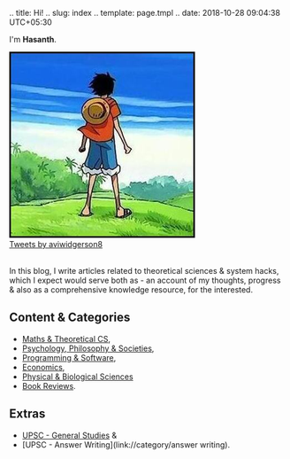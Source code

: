 .. title: Hi!
.. slug: index
.. template: page.tmpl
.. date: 2018-10-28 09:04:38 UTC+05:30

I'm **Hasanth**.

   <div class="container">
        <div class="row">
			<div class="col-md-6" style="padding-left: 0;">
				<img src="/images/luffy.jpg">
			</div>
            <div class="col-md-6">
              <!-- Twitter Embed Code -->
               <a class="twitter-timeline" data-width="250" data-height="280" href="https://twitter.com/aviwidgerson8?ref_src=twsrc%5Etfw">Tweets by aviwidgerson8</a> <script async src="https://platform.twitter.com/widgets.js" charset="utf-8"></script>
               <!-- / Twitter Embed Code -->
            </div>
        </div>
	<br>
    </div>

In this blog, I write articles related to theoretical sciences & system hacks, which I expect would serve both as - an account of my thoughts, progress & also as a comprehensive knowledge resource, for the interested.

## Content & Categories 
- [Maths & Theoretical CS](link://tag/maths), 
- [Psychology, Philosophy & Societies](link://tag/humans), 
- [Programming & Software](link://tag/software), 
- [Economics](link://tag/economics), 
- [Physical & Biological Sciences](link://tag/science)
- [Book Reviews](link://tag/books).

## Extras
- [UPSC - General Studies](link://category/upsc) & 
- [UPSC - Answer Writing](link://category/answer writing).

 













